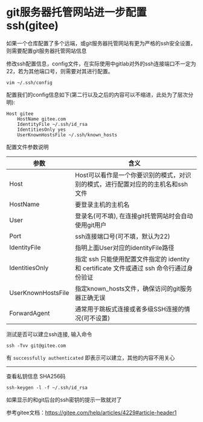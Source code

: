 # git服务器托管网站进一步配置ssh(gitee)

如果一个仓库配置了多个远端，或git服务器托管网站有更为严格的ssh安全设置，则需要配置git服务器托管网站信息

修改ssh配置信息，config文件，在实际使用中gitlab对外的ssh连接端口不一定为22，若为其他端口号，则需要对其进行配置。

`vim ~/.ssh/config`

配置我们的config信息如下(第二行以及之后的内容可以不缩进，此处为了层次分明):

```shell
Host gitee
    HostName gitee.com
    IdentityFile ~/.ssh/id_rsa
    IdentitiesOnly yes
    UserKnownHostsFile ~/.ssh/known_hosts
```

配置文件参数说明

| 参数 | 含义 |
| --- | ----- |
| Host | Host可以看作是一个你要识别的模式，对识别的模式，进行配置对应的的主机名和ssh文件
| HostName | 要登录主机的主机名
| User | 登录名(可不填), 在连接git托管网站时会自动使用git用户
| Port | ssh连接端口号(可不填，默认为22)
| IdentityFile | 指明上面User对应的identityFile路径
| IdentitiesOnly | 指定 ssh 只能使用配置文件指定的 identity 和 certificate 文件或通过 ssh 命令行通过身份验证
| UserKnownHostsFile | 指定known_hosts文件，确保访问的git服务器正确无误
| ForwardAgent | 通常用于跳板式连接或者多级SSH连接的情况(可不设置)


测试是否可以建立ssh连接, 输入命令

```shell
ssh -Tvv git@gitee.com
```

有 `successfully authenticated` 即表示可以建立，其他的内容不用关心

---

查看私钥信息 SHA256码

```shell
ssh-keygen -l -f ~/.ssh/id_rsa 
```

如果显示的和git后台的ssh密钥的提示一致就对了


参考gitee文档：https://gitee.com/help/articles/4229#article-header1
